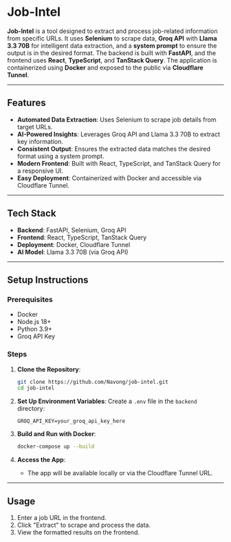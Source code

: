 # Job-Intel

**Job-Intel** is a tool designed to extract and process job-related information from specific URLs. It uses **Selenium** to scrape data, **Groq API** with **Llama 3.3 70B** for intelligent data extraction, and a **system prompt** to ensure the output is in the desired format. The backend is built with **FastAPI**, and the frontend uses **React**, **TypeScript**, and **TanStack Query**. The application is containerized using **Docker** and exposed to the public via **Cloudflare Tunnel**.

---

## Features

- **Automated Data Extraction**: Uses Selenium to scrape job details from target URLs.
- **AI-Powered Insights**: Leverages Groq API and Llama 3.3 70B to extract key information.
- **Consistent Output**: Ensures the extracted data matches the desired format using a system prompt.
- **Modern Frontend**: Built with React, TypeScript, and TanStack Query for a responsive UI.
- **Easy Deployment**: Containerized with Docker and accessible via Cloudflare Tunnel.

---

## Tech Stack

- **Backend**: FastAPI, Selenium, Groq API
- **Frontend**: React, TypeScript, TanStack Query
- **Deployment**: Docker, Cloudflare Tunnel
- **AI Model**: Llama 3.3 70B (via Groq API)

---

## Setup Instructions

### Prerequisites

- Docker
- Node.js 18+
- Python 3.9+
- Groq API Key

### Steps

1. **Clone the Repository**:
   ```bash
   git clone https://github.com/Navong/job-intel.git
   cd job-intel
   ```

2. **Set Up Environment Variables**:
   Create a `.env` file in the `backend` directory:
   ```
   GROQ_API_KEY=your_groq_api_key_here
   ```

3. **Build and Run with Docker**:
   ```bash
   docker-compose up --build
   ```

4. **Access the App**:
   - The app will be available locally or via the Cloudflare Tunnel URL.

---

## Usage

1. Enter a job URL in the frontend.
2. Click "Extract" to scrape and process the data.
3. View the formatted results on the frontend.
